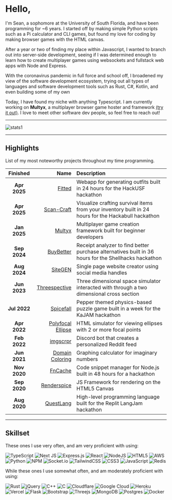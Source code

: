 # Hello,

I'm Sean, a sophomore at the University of South Florida, and have been programming for ~6 years. I started off by making simple Python scripts such as a Pi calculator and CLI games, but found my love for coding by making browser games with the HTML canvas.

After a year or two of finding my place within Javascript, I wanted to branch out into server-side development, seeing if I was determined enough to learn how to create multiplayer games using websockets and fullstack web apps with Node and Express.

With the coronavirus pandemic in full force and school off, I broadened my view of the software development ecosystem, trying out all types of languages and software development tools such as Rust, C#, Kotlin, and even building some of my own

Today, I have found my niche with anything Typescript. I am currently working on **Multyx**, a multiplayer browser game hoster and framework [(try it out)](https://www.npmjs.com/package/multyx). I love to meet other software dev people, so feel free to reach out!

***

![stats1](https://github-profile-summary-cards.vercel.app/api/cards/profile-details?username=seanlnge&theme=tokyonight)

***

## Highlights

List of my most noteworthy projects throughout my time programming.

| Finished | Name | Description |
| :---: | ---: | :--- |
| **Apr 2025** | [Fitted](https://devpost.com/software/fitted-miwbzc) | Webapp for generating outfits built in 24 hours for the HackUSF hackathon |
| **Apr 2025** | [Scan-Craft](https://devpost.com/software/asdf-56o8ej) | Visualize crafting survival items from your inventory built in 24 hours for the Hackabull hackathon |
| **Jan 2025** | [Multyx](https://github.com/seanlnge/multyx) | Multiplayer game creation framework built for beginner developers |
| **Sep 2024** | [BuyBetter](https://github.com/seanlnge/buybetter) | Receipt analyzer to find better purchase alternatives built in 36 hours for the Shellhacks hackathon |
| **Aug 2024** | [SiteGEN](https://github.com/seanlnge/sitegen) | Single page website creator using social media handles |
| **Jun 2023** | [Threespective](https://replit.com/@seanlnge/Threespective) | Three dimensional space simulator interacted with through a two dimensional cross section |
| **Jul 2022** | [Spicefall](https://spicefall.replit.app/) | Pepper themed physics-based puzzle game built in a week for the KaJAM hackathon |
| **Apr 2022** | [Polyfocal Ellipse](https://github.com/seanlnge/Polyfocal-Ellipse) | HTML simulator for viewing ellipses with 2 or more focal points |
| **Feb 2022** | [imgscrpr](https://github.com/seanlnge/imgscrpr) | Discord bot that creates a personalized Reddit feed |
| **Jun 2021** | [Domain Coloring](https://replit.com/@seanlnge/Domain-Coloring) | Graphing calculator for imaginary numbers |
| **Nov 2020** | [FnCache](https://github.com/seanlnge/fncache) | Code snippet manager for Node.js built in 48 hours for a hackathon |
| **Sep 2020** | [Renderspice](https://renderspice-docs.replit.app/) | JS Framework for rendering on the HTML5 Canvas |
| **Aug 2020** | [QuestLang](https://github.com/QuestLang) | High-level programming language built for the Replit LangJam hackathon |

***

## Skillset

These ones I use very often, and am very proficient with using:

![TypeScript](https://img.shields.io/badge/Typescript-%23007ACC.svg?style=flat&logo=typescript&logoColor=white) ![Next JS](https://img.shields.io/badge/Next-black?style=flat&logo=next.js&logoColor=white) ![Express.js](https://img.shields.io/badge/Express.js-%23404d59.svg?style=flat&logo=express&logoColor=%2361DAFB) ![React](https://img.shields.io/badge/React-%2320232a.svg?style=flat&logo=react&logoColor=%2361DAFB) ![NodeJS](https://img.shields.io/badge/Node.js-6DA55F?style=flat&logo=node.js&logoColor=white) ![HTML5](https://img.shields.io/badge/HTML5-%23E34F26.svg?style=flat&logo=html5&logoColor=white) ![AWS](https://img.shields.io/badge/AWS-%23FF9900.svg?style=flat&logo=cloudways&logoColor=white) ![Python](https://img.shields.io/badge/Python-3670A0?style=flat&logo=python&logoColor=ffdd54) ![NPM](https://img.shields.io/badge/NPM-%23000000.svg?style=flat&logo=npm&logoColor=white) ![Socket.io](https://img.shields.io/badge/Socket.io-black?style=flat&logo=socket.io&badgeColor=010101) ![TailwindCSS](https://img.shields.io/badge/TailwindCSS-%2338B2AC.svg?style=flat&logo=tailwind-css&logoColor=white) ![CSS3](https://img.shields.io/badge/CSS3-%231572B6.svg?style=flat&logo=css&logoColor=white) ![JavaScript](https://img.shields.io/badge/Javascript-%23323330.svg?style=flat&logo=Javascript&logoColor=%23F7DF1E) ![Redis](https://img.shields.io/badge/Redis-%23DD0031.svg?style=flat&logo=redis&logoColor=white) 

While these ones I use somewhat often, and am moderately proficient with using:

![Rust](https://img.shields.io/badge/Rust-%23000000.svg?style=flat&logo=rust&logoColor=white) ![jQuery](https://img.shields.io/badge/jQuery-%230769AD.svg?style=flat&logo=jquery&logoColor=white) ![C++](https://img.shields.io/badge/C++-%2300599C.svg?style=flat&logo=c%2B%2B&logoColor=white) ![C](https://img.shields.io/badge/C-%2300599C.svg?style=flat&logo=c&logoColor=white) ![Cloudflare](https://img.shields.io/badge/Cloudflare-F38020?style=flat&logo=Cloudflare&logoColor=white) ![Google Cloud](https://img.shields.io/badge/Google%20Cloud-%234285F4.svg?style=flat&logo=google-cloud&logoColor=white) ![Heroku](https://img.shields.io/badge/Heroku-%23430098.svg?style=flat&logo=heroku&logoColor=white) ![Vercel](https://img.shields.io/badge/Vercel-%23000000.svg?style=flat&logo=vercel&logoColor=white) ![Flask](https://img.shields.io/badge/Flask-%23000.svg?style=flat&logo=flask&logoColor=white) ![Bootstrap](https://img.shields.io/badge/Bootstrap-%23563D7C.svg?style=flat&logo=bootstrap&logoColor=white) ![Threejs](https://img.shields.io/badge/ThreeJS-black?style=flat&logo=three.js&logoColor=white) ![MongoDB](https://img.shields.io/badge/MongoDB-%234ea94b.svg?style=flat&logo=mongodb&logoColor=white) ![Postgres](https://img.shields.io/badge/Postgres-%23316192.svg?style=flat&logo=Postgresql&logoColor=white) ![Docker](https://img.shields.io/badge/Docker-%230db7ed.svg?style=flat&logo=Docker&logoColor=white)
